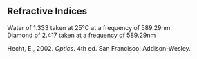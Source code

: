 ## Refractive Indices
Water of 1.333 taken at 25°C at a frequency of 589.29nm  
Diamond of 2.417 taken at a frequency of 589.29nm

   Hecht, E., 2002. *Optics*. 4th ed. San Francisco: Addison-Wesley.

